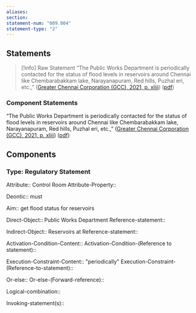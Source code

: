 ```yaml
---
aliases: 
section: 
statement-num: "009.004"
statement-type: "2"
---
```

## Statements 
> [!info] Raw Statement
> “The Public Works Department is periodically contacted for the status of flood levels in reservoirs around Chennai like Chembarabakkam lake, Narayanapuram, Red hills, Puzhal eri, etc.,” ([Greater Chennai Corporation (GCC), 2021, p. xliii](zotero://select/library/items/AZZSXLC8)) ([pdf](zotero://open-pdf/library/items/ZWDYK52D?page=43&annotation=FERJXXIF)) 
> 

### Component Statements
“The Public Works Department is periodically contacted for the status of flood levels in reservoirs around Chennai like Chembarabakkam lake, Narayanapuram, Red hills, Puzhal eri, etc.,” ([Greater Chennai Corporation (GCC), 2021, p. xliii](zotero://select/library/items/AZZSXLC8)) ([pdf](zotero://open-pdf/library/items/ZWDYK52D?page=43&annotation=FERJXXIF)) 
## Components
### Type: Regulatory Statement
Attribute:: Control Room
Attribute-Property::

Deontic:: must 

Aim:: get flood status for reservoirs

Direct-Object:: Public Works Department
	Reference-statement::

Indirect-Object:: Reservoirs at 
	Reference-statement::

Activation-Condition-Content::
	Activation-Condition-(Reference to statement)::

Execution-Constraint-Content:: "periodically"
	Execution-Constraint-(Reference-to-statement)::

Or-else::
	Or-else-(Forward-reference)::

Logical-combination::

Invoking-statement(s)::